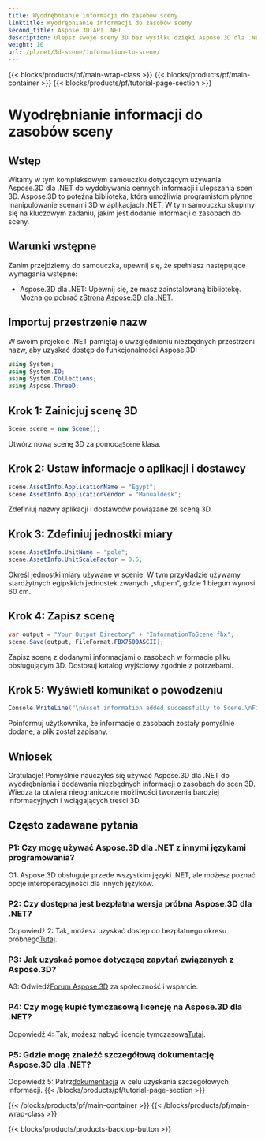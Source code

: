 ```yaml
---
title: Wyodrębnianie informacji do zasobów sceny
linktitle: Wyodrębnianie informacji do zasobów sceny
second_title: Aspose.3D API .NET
description: Ulepsz swoje sceny 3D bez wysiłku dzięki Aspose.3D dla .NET. Dowiedz się, jak krok po kroku dodawać cenne informacje o zasobach. Pobierz teraz, aby cieszyć się dynamicznym doświadczeniem 3D.
weight: 10
url: /pl/net/3d-scene/information-to-scene/
---
```


{{< blocks/products/pf/main-wrap-class >}}
{{< blocks/products/pf/main-container >}}
{{< blocks/products/pf/tutorial-page-section >}}

# Wyodrębnianie informacji do zasobów sceny

## Wstęp

Witamy w tym kompleksowym samouczku dotyczącym używania Aspose.3D dla .NET do wydobywania cennych informacji i ulepszania scen 3D. Aspose.3D to potężna biblioteka, która umożliwia programistom płynne manipulowanie scenami 3D w aplikacjach .NET. W tym samouczku skupimy się na kluczowym zadaniu, jakim jest dodanie informacji o zasobach do sceny.

## Warunki wstępne

Zanim przejdziemy do samouczka, upewnij się, że spełniasz następujące wymagania wstępne:

-  Aspose.3D dla .NET: Upewnij się, że masz zainstalowaną bibliotekę. Można go pobrać z[Strona Aspose.3D dla .NET](https://releases.aspose.com/3d/net/).

## Importuj przestrzenie nazw

W swoim projekcie .NET pamiętaj o uwzględnieniu niezbędnych przestrzeni nazw, aby uzyskać dostęp do funkcjonalności Aspose.3D:

```csharp
using System;
using System.IO;
using System.Collections;
using Aspose.ThreeD;
```

## Krok 1: Zainicjuj scenę 3D

```csharp
Scene scene = new Scene();
```

 Utwórz nową scenę 3D za pomocą`Scene` klasa.

## Krok 2: Ustaw informacje o aplikacji i dostawcy

```csharp
scene.AssetInfo.ApplicationName = "Egypt";
scene.AssetInfo.ApplicationVendor = "Manualdesk";
```

Zdefiniuj nazwy aplikacji i dostawców powiązane ze sceną 3D.

## Krok 3: Zdefiniuj jednostki miary

```csharp
scene.AssetInfo.UnitName = "pole";
scene.AssetInfo.UnitScaleFactor = 0.6;
```

Określ jednostki miary używane w scenie. W tym przykładzie używamy starożytnych egipskich jednostek zwanych „słupem”, gdzie 1 biegun wynosi 60 cm.

## Krok 4: Zapisz scenę

```csharp
var output = "Your Output Directory" + "InformationToScene.fbx";
scene.Save(output, FileFormat.FBX7500ASCII);
```

Zapisz scenę z dodanymi informacjami o zasobach w formacie pliku obsługującym 3D. Dostosuj katalog wyjściowy zgodnie z potrzebami.

## Krok 5: Wyświetl komunikat o powodzeniu

```csharp
Console.WriteLine("\nAsset information added successfully to Scene.\nFile saved at " + output);
```

Poinformuj użytkownika, że informacje o zasobach zostały pomyślnie dodane, a plik został zapisany.

## Wniosek

Gratulacje! Pomyślnie nauczyłeś się używać Aspose.3D dla .NET do wyodrębniania i dodawania niezbędnych informacji o zasobach do scen 3D. Wiedza ta otwiera nieograniczone możliwości tworzenia bardziej informacyjnych i wciągających treści 3D.

## Często zadawane pytania

### P1: Czy mogę używać Aspose.3D dla .NET z innymi językami programowania?

O1: Aspose.3D obsługuje przede wszystkim języki .NET, ale możesz poznać opcje interoperacyjności dla innych języków.

### P2: Czy dostępna jest bezpłatna wersja próbna Aspose.3D dla .NET?

 Odpowiedź 2: Tak, możesz uzyskać dostęp do bezpłatnego okresu próbnego[Tutaj](https://releases.aspose.com/).

### P3: Jak uzyskać pomoc dotyczącą zapytań związanych z Aspose.3D?

 A3: Odwiedź[Forum Aspose.3D](https://forum.aspose.com/c/3d/18) za społeczność i wsparcie.

### P4: Czy mogę kupić tymczasową licencję na Aspose.3D dla .NET?

 Odpowiedź 4: Tak, możesz nabyć licencję tymczasową[Tutaj](https://purchase.aspose.com/temporary-license/).

### P5: Gdzie mogę znaleźć szczegółową dokumentację Aspose.3D dla .NET?

 Odpowiedź 5: Patrz[dokumentacja](https://reference.aspose.com/3d/net/) w celu uzyskania szczegółowych informacji.
{{< /blocks/products/pf/tutorial-page-section >}}

{{< /blocks/products/pf/main-container >}}
{{< /blocks/products/pf/main-wrap-class >}}

{{< blocks/products/products-backtop-button >}}
